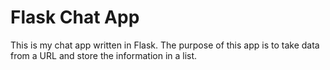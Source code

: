 # Flask Chat App

This is my chat app written in Flask. The purpose of 
this app is to take data from a URL and store the information in a list.
